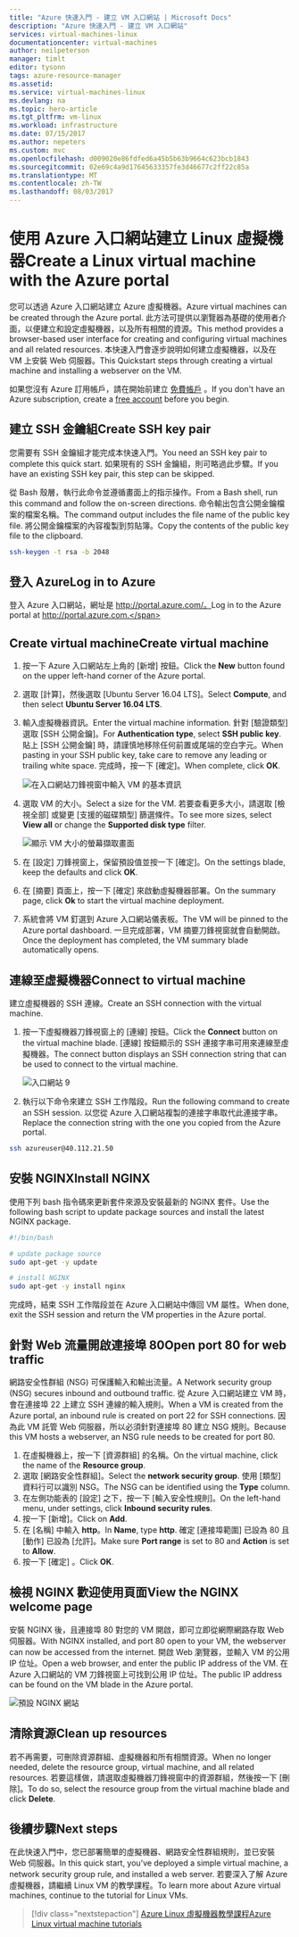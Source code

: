 ```yaml
---
title: "Azure 快速入門 - 建立 VM 入口網站 | Microsoft Docs"
description: "Azure 快速入門 - 建立 VM 入口網站"
services: virtual-machines-linux
documentationcenter: virtual-machines
author: neilpeterson
manager: timlt
editor: tysonn
tags: azure-resource-manager
ms.assetid: 
ms.service: virtual-machines-linux
ms.devlang: na
ms.topic: hero-article
ms.tgt_pltfrm: vm-linux
ms.workload: infrastructure
ms.date: 07/15/2017
ms.author: nepeters
ms.custom: mvc
ms.openlocfilehash: d009020e86fdfed6a45b5b63b9664c623bcb1843
ms.sourcegitcommit: 02e69c4a9d17645633357fe3d46677c2ff22c85a
ms.translationtype: MT
ms.contentlocale: zh-TW
ms.lasthandoff: 08/03/2017
---
```

# <a name="create-a-linux-virtual-machine-with-the-azure-portal"></a><span data-ttu-id="affb2-103">使用 Azure 入口網站建立 Linux 虛擬機器</span><span class="sxs-lookup"><span data-stu-id="affb2-103">Create a Linux virtual machine with the Azure portal</span></span>

<span data-ttu-id="affb2-104">您可以透過 Azure 入口網站建立 Azure 虛擬機器。</span><span class="sxs-lookup"><span data-stu-id="affb2-104">Azure virtual machines can be created through the Azure portal.</span></span> <span data-ttu-id="affb2-105">此方法可提供以瀏覽器為基礎的使用者介面，以便建立和設定虛擬機器，以及所有相關的資源。</span><span class="sxs-lookup"><span data-stu-id="affb2-105">This method provides a browser-based user interface for creating and configuring virtual machines and all related resources.</span></span> <span data-ttu-id="affb2-106">本快速入門會逐步說明如何建立虛擬機器，以及在 VM 上安裝 Web 伺服器。</span><span class="sxs-lookup"><span data-stu-id="affb2-106">This Quickstart steps through creating a virtual machine and installing a webserver on the VM.</span></span>

<span data-ttu-id="affb2-107">如果您沒有 Azure 訂用帳戶，請在開始前建立 [免費帳戶](https://azure.microsoft.com/free/?WT.mc_id=A261C142F) 。</span><span class="sxs-lookup"><span data-stu-id="affb2-107">If you don't have an Azure subscription, create a [free account](https://azure.microsoft.com/free/?WT.mc_id=A261C142F) before you begin.</span></span>

## <a name="create-ssh-key-pair"></a><span data-ttu-id="affb2-108">建立 SSH 金鑰組</span><span class="sxs-lookup"><span data-stu-id="affb2-108">Create SSH key pair</span></span>

<span data-ttu-id="affb2-109">您需要有 SSH 金鑰組才能完成本快速入門。</span><span class="sxs-lookup"><span data-stu-id="affb2-109">You need an SSH key pair to complete this quick start.</span></span> <span data-ttu-id="affb2-110">如果現有的 SSH 金鑰組，則可略過此步驟。</span><span class="sxs-lookup"><span data-stu-id="affb2-110">If you have an existing SSH key pair, this step can be skipped.</span></span>

<span data-ttu-id="affb2-111">從 Bash 殼層，執行此命令並遵循畫面上的指示操作。</span><span class="sxs-lookup"><span data-stu-id="affb2-111">From a Bash shell, run this command and follow the on-screen directions.</span></span> <span data-ttu-id="affb2-112">命令輸出包含公開金鑰檔案的檔案名稱。</span><span class="sxs-lookup"><span data-stu-id="affb2-112">The command output includes the file name of the public key file.</span></span> <span data-ttu-id="affb2-113">將公開金鑰檔案的內容複製到剪貼簿。</span><span class="sxs-lookup"><span data-stu-id="affb2-113">Copy the contents of the public key file to the clipboard.</span></span>

```bash
ssh-keygen -t rsa -b 2048
```

## <a name="log-in-to-azure"></a><span data-ttu-id="affb2-114">登入 Azure</span><span class="sxs-lookup"><span data-stu-id="affb2-114">Log in to Azure</span></span> 

<span data-ttu-id="affb2-115">登入 Azure 入口網站，網址是 http://portal.azure.com/。</span><span class="sxs-lookup"><span data-stu-id="affb2-115">Log in to the Azure portal at http://portal.azure.com.</span></span>

## <a name="create-virtual-machine"></a><span data-ttu-id="affb2-116">Create virtual machine</span><span class="sxs-lookup"><span data-stu-id="affb2-116">Create virtual machine</span></span>

1. <span data-ttu-id="affb2-117">按一下 Azure 入口網站左上角的 [新增] 按鈕。</span><span class="sxs-lookup"><span data-stu-id="affb2-117">Click the **New** button found on the upper left-hand corner of the Azure portal.</span></span>

2. <span data-ttu-id="affb2-118">選取 [計算]，然後選取 [Ubuntu Server 16.04 LTS]。</span><span class="sxs-lookup"><span data-stu-id="affb2-118">Select **Compute**, and then select **Ubuntu Server 16.04 LTS**.</span></span> 

3. <span data-ttu-id="affb2-119">輸入虛擬機器資訊。</span><span class="sxs-lookup"><span data-stu-id="affb2-119">Enter the virtual machine information.</span></span> <span data-ttu-id="affb2-120">針對 [驗證類型] 選取 [SSH 公開金鑰]。</span><span class="sxs-lookup"><span data-stu-id="affb2-120">For **Authentication type**, select **SSH public key**.</span></span> <span data-ttu-id="affb2-121">貼上 [SSH 公開金鑰] 時，請謹慎地移除任何前置或尾端的空白字元。</span><span class="sxs-lookup"><span data-stu-id="affb2-121">When pasting in your SSH public key, take care to remove any leading or trailing white space.</span></span> <span data-ttu-id="affb2-122">完成時，按一下 [確定]。</span><span class="sxs-lookup"><span data-stu-id="affb2-122">When complete, click **OK**.</span></span>

    ![在入口網站刀鋒視窗中輸入 VM 的基本資訊](./media/quick-create-portal/create-vm-portal-basic-blade.png)

4. <span data-ttu-id="affb2-124">選取 VM 的大小。</span><span class="sxs-lookup"><span data-stu-id="affb2-124">Select a size for the VM.</span></span> <span data-ttu-id="affb2-125">若要查看更多大小，請選取 [檢視全部] 或變更 [支援的磁碟類型] 篩選條件。</span><span class="sxs-lookup"><span data-stu-id="affb2-125">To see more sizes, select **View all** or change the **Supported disk type** filter.</span></span> 

    ![顯示 VM 大小的螢幕擷取畫面](./media/quick-create-portal/create-linux-vm-portal-sizes.png)  

5. <span data-ttu-id="affb2-127">在 [設定] 刀鋒視窗上，保留預設值並按一下 [確定]。</span><span class="sxs-lookup"><span data-stu-id="affb2-127">On the settings blade, keep the defaults and click **OK**.</span></span>

6. <span data-ttu-id="affb2-128">在 [摘要] 頁面上，按一下 [確定] 來啟動虛擬機器部署。</span><span class="sxs-lookup"><span data-stu-id="affb2-128">On the summary page, click **Ok** to start the virtual machine deployment.</span></span>

7. <span data-ttu-id="affb2-129">系統會將 VM 釘選到 Azure 入口網站儀表板。</span><span class="sxs-lookup"><span data-stu-id="affb2-129">The VM will be pinned to the Azure portal dashboard.</span></span> <span data-ttu-id="affb2-130">一旦完成部署，VM 摘要刀鋒視窗就會自動開啟。</span><span class="sxs-lookup"><span data-stu-id="affb2-130">Once the deployment has completed, the VM summary blade automatically opens.</span></span>


## <a name="connect-to-virtual-machine"></a><span data-ttu-id="affb2-131">連線至虛擬機器</span><span class="sxs-lookup"><span data-stu-id="affb2-131">Connect to virtual machine</span></span>

<span data-ttu-id="affb2-132">建立虛擬機器的 SSH 連線。</span><span class="sxs-lookup"><span data-stu-id="affb2-132">Create an SSH connection with the virtual machine.</span></span>

1. <span data-ttu-id="affb2-133">按一下虛擬機器刀鋒視窗上的 [連線] 按鈕。</span><span class="sxs-lookup"><span data-stu-id="affb2-133">Click the **Connect** button on the virtual machine blade.</span></span> <span data-ttu-id="affb2-134">[連線] 按鈕顯示的 SSH 連接字串可用來連線至虛擬機器。</span><span class="sxs-lookup"><span data-stu-id="affb2-134">The connect button displays an SSH connection string that can be used to connect to the virtual machine.</span></span>

    ![入口網站 9](./media/quick-create-portal/portal-quick-start-9.png) 

2. <span data-ttu-id="affb2-136">執行以下命令來建立 SSH 工作階段。</span><span class="sxs-lookup"><span data-stu-id="affb2-136">Run the following command to create an SSH session.</span></span> <span data-ttu-id="affb2-137">以您從 Azure 入口網站複製的連接字串取代此連接字串。</span><span class="sxs-lookup"><span data-stu-id="affb2-137">Replace the connection string with the one you copied from the Azure portal.</span></span>

```bash 
ssh azureuser@40.112.21.50
```

## <a name="install-nginx"></a><span data-ttu-id="affb2-138">安裝 NGINX</span><span class="sxs-lookup"><span data-stu-id="affb2-138">Install NGINX</span></span>

<span data-ttu-id="affb2-139">使用下列 bash 指令碼來更新套件來源及安裝最新的 NGINX 套件。</span><span class="sxs-lookup"><span data-stu-id="affb2-139">Use the following bash script to update package sources and install the latest NGINX package.</span></span> 

```bash 
#!/bin/bash

# update package source
sudo apt-get -y update

# install NGINX
sudo apt-get -y install nginx
```

<span data-ttu-id="affb2-140">完成時，結束 SSH 工作階段並在 Azure 入口網站中傳回 VM 屬性。</span><span class="sxs-lookup"><span data-stu-id="affb2-140">When done, exit the SSH session and return the VM properties in the Azure portal.</span></span>


## <a name="open-port-80-for-web-traffic"></a><span data-ttu-id="affb2-141">針對 Web 流量開啟連接埠 80</span><span class="sxs-lookup"><span data-stu-id="affb2-141">Open port 80 for web traffic</span></span> 

<span data-ttu-id="affb2-142">網路安全性群組 (NSG) 可保護輸入和輸出流量。</span><span class="sxs-lookup"><span data-stu-id="affb2-142">A Network security group (NSG) secures inbound and outbound traffic.</span></span> <span data-ttu-id="affb2-143">從 Azure 入口網站建立 VM 時，會在連接埠 22 上建立 SSH 連線的輸入規則。</span><span class="sxs-lookup"><span data-stu-id="affb2-143">When a VM is created from the Azure portal, an inbound rule is created on port 22 for SSH connections.</span></span> <span data-ttu-id="affb2-144">因為此 VM 託管 Web 伺服器，所以必須針對連接埠 80 建立 NSG 規則。</span><span class="sxs-lookup"><span data-stu-id="affb2-144">Because this VM hosts a webserver, an NSG rule needs to be created for port 80.</span></span>

1. <span data-ttu-id="affb2-145">在虛擬機器上，按一下 [資源群組] 的名稱。</span><span class="sxs-lookup"><span data-stu-id="affb2-145">On the virtual machine, click the name of the **Resource group**.</span></span>
2. <span data-ttu-id="affb2-146">選取 [網路安全性群組]。</span><span class="sxs-lookup"><span data-stu-id="affb2-146">Select the **network security group**.</span></span> <span data-ttu-id="affb2-147">使用 [類型] 資料行可以識別 NSG。</span><span class="sxs-lookup"><span data-stu-id="affb2-147">The NSG can be identified using the **Type** column.</span></span> 
3. <span data-ttu-id="affb2-148">在左側功能表的 [設定] 之下，按一下 [輸入安全性規則]。</span><span class="sxs-lookup"><span data-stu-id="affb2-148">On the left-hand menu, under settings, click **Inbound security rules**.</span></span>
4. <span data-ttu-id="affb2-149">按一下 [新增]。</span><span class="sxs-lookup"><span data-stu-id="affb2-149">Click on **Add**.</span></span>
5. <span data-ttu-id="affb2-150">在 [名稱] 中輸入 **http**。</span><span class="sxs-lookup"><span data-stu-id="affb2-150">In **Name**, type **http**.</span></span> <span data-ttu-id="affb2-151">確定 [連接埠範圍] 已設為 80 且 [動作] 已設為 [允許]。</span><span class="sxs-lookup"><span data-stu-id="affb2-151">Make sure **Port range** is set to 80 and **Action** is set to **Allow**.</span></span> 
6. <span data-ttu-id="affb2-152">按一下 [確定] 。</span><span class="sxs-lookup"><span data-stu-id="affb2-152">Click **OK**.</span></span>


## <a name="view-the-nginx-welcome-page"></a><span data-ttu-id="affb2-153">檢視 NGINX 歡迎使用頁面</span><span class="sxs-lookup"><span data-stu-id="affb2-153">View the NGINX welcome page</span></span>

<span data-ttu-id="affb2-154">安裝 NGINX 後，且連接埠 80 對您的 VM 開啟，即可立即從網際網路存取 Web 伺服器。</span><span class="sxs-lookup"><span data-stu-id="affb2-154">With NGINX installed, and port 80 open to your VM, the webserver can now be accessed from the internet.</span></span> <span data-ttu-id="affb2-155">開啟 Web 瀏覽器，並輸入 VM 的公用 IP 位址。</span><span class="sxs-lookup"><span data-stu-id="affb2-155">Open a web browser, and enter the public IP address of the VM.</span></span> <span data-ttu-id="affb2-156">在 Azure 入口網站的 VM 刀鋒視窗上可找到公用 IP 位址。</span><span class="sxs-lookup"><span data-stu-id="affb2-156">The public IP address can be found on the VM blade in the Azure portal.</span></span>

![預設 NGINX 網站](./media/quick-create-cli/nginx.png) 

## <a name="clean-up-resources"></a><span data-ttu-id="affb2-158">清除資源</span><span class="sxs-lookup"><span data-stu-id="affb2-158">Clean up resources</span></span>

<span data-ttu-id="affb2-159">若不再需要，可刪除資源群組、虛擬機器和所有相關資源。</span><span class="sxs-lookup"><span data-stu-id="affb2-159">When no longer needed, delete the resource group, virtual machine, and all related resources.</span></span> <span data-ttu-id="affb2-160">若要這樣做，請選取虛擬機器刀鋒視窗中的資源群組，然後按一下 [刪除]。</span><span class="sxs-lookup"><span data-stu-id="affb2-160">To do so, select the resource group from the virtual machine blade and click **Delete**.</span></span>

## <a name="next-steps"></a><span data-ttu-id="affb2-161">後續步驟</span><span class="sxs-lookup"><span data-stu-id="affb2-161">Next steps</span></span>

<span data-ttu-id="affb2-162">在此快速入門中，您已部署簡單的虛擬機器、網路安全性群組規則，並已安裝 Web 伺服器。</span><span class="sxs-lookup"><span data-stu-id="affb2-162">In this quick start, you’ve deployed a simple virtual machine, a network security group rule, and installed a web server.</span></span> <span data-ttu-id="affb2-163">若要深入了解 Azure 虛擬機器，請繼續 Linux VM 的教學課程。</span><span class="sxs-lookup"><span data-stu-id="affb2-163">To learn more about Azure virtual machines, continue to the tutorial for Linux VMs.</span></span>

> [!div class="nextstepaction"]
> [<span data-ttu-id="affb2-164">Azure Linux 虛擬機器教學課程</span><span class="sxs-lookup"><span data-stu-id="affb2-164">Azure Linux virtual machine tutorials</span></span>](./tutorial-manage-vm.md)
